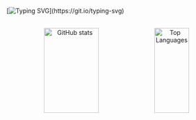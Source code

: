 [![Typing SVG](https://readme-typing-svg.herokuapp.com/?color=6a0dad&size=32&center=true&vCenter=true&width=1000&lines=Hi!+I'm+Maria+Eduarda...;I'm+a+student+of+Computer+Science+at+IFCE.;Welcome!)](https://git.io/typing-svg)

<br/>

<div align="center">  
  <img width="50%" height="195px" src="https://github-readme-stats.vercel.app/api?username=adr0ude&show_icons=true&count_private=true&hide_border=true&title_color=6a0dad&icon_color=6a0dad&text_color=c9d1d9&bg_color=0d1117" alt="GitHub stats" /> 
  <img width="40%" height="195px" src="https://github-readme-stats.vercel.app/api/top-langs/?username=adr0ude&exclude_repo=dotfiles,dotfiles-old,nvim&layout=compact&hide_border=true&title_color=6a0dad&text_color=6a0dad&bg_color=0d1117" alt="Top Languages" />
</div>

<br/>
